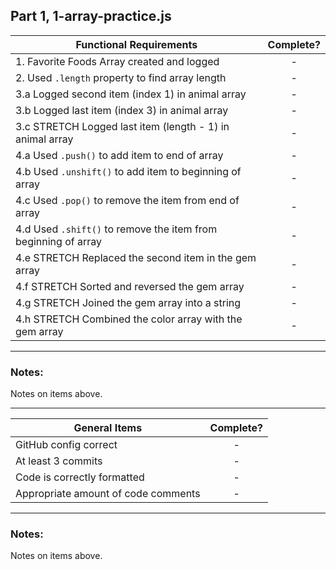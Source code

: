 ## Part 1, 1-array-practice.js

| Functional Requirements                                        | Complete? |
| -------------------------------------------------------------- | :-------: |
| 1. Favorite Foods Array created and logged                     |     -     |
| 2. Used `.length` property to find array length                |     -     |
| 3.a Logged second item (index 1) in animal array               |     -     |
| 3.b Logged last item (index 3) in animal array                 |     -     |
| 3.c STRETCH Logged last item (length - 1) in animal array      |     -     |
| 4.a Used `.push()` to add item to end of array                 |     -     |
| 4.b Used `.unshift()` to add item to beginning of array        |     -     |
| 4.c Used `.pop()` to remove the item from end of array         |     -     |
| 4.d Used `.shift()` to remove the item from beginning of array |     -     |
| 4.e STRETCH Replaced the second item in the gem array          |     -     |
| 4.f STRETCH Sorted and reversed the gem array                  |     -     |
| 4.g STRETCH Joined the gem array into a string                 |     -     |
| 4.h STRETCH Combined the color array with the gem array        |     -     |

---

### Notes:

Notes on items above.

---

| General Items                       | Complete? |
| ----------------------------------- | :-------: |
| GitHub config correct               |     -     |
| At least 3 commits                  |     -     |
| Code is correctly formatted         |     -     |
| Appropriate amount of code comments |     -     |

---

### Notes:

Notes on items above.
